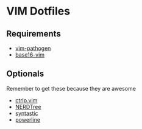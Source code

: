 VIM Dotfiles
========

## Requirements

* [vim-pathogen](https://github.com/tpope/vim-pathogen)
* [base16-vim](https://github.com/chriskempson/base16-vim)

## Optionals
Remember to get these because they are awesome

* [ctrlp.vim](https://github.com/kien/ctrlp.vim)
* [NERDTree](https://github.com/scrooloose/nerdtree)
* [syntastic](https://github.com/scrooloose/syntastic)
* [powerline](https://github.com/Lokaltog/powerline)
